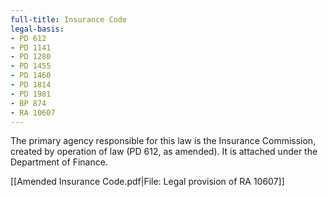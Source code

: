 ```yaml
---
full-title: Insurance Code
legal-basis:
- PD 612
- PD 1141
- PD 1280
- PD 1455
- PD 1460
- PD 1814
- PD 1981
- BP 874
- RA 10607
---
```


The primary agency responsible for this law is the Insurance Commission, created by operation of law (PD 612, as amended). It is attached under the Department of Finance.

[[Amended Insurance Code.pdf|File: Legal provision of RA 10607]]

